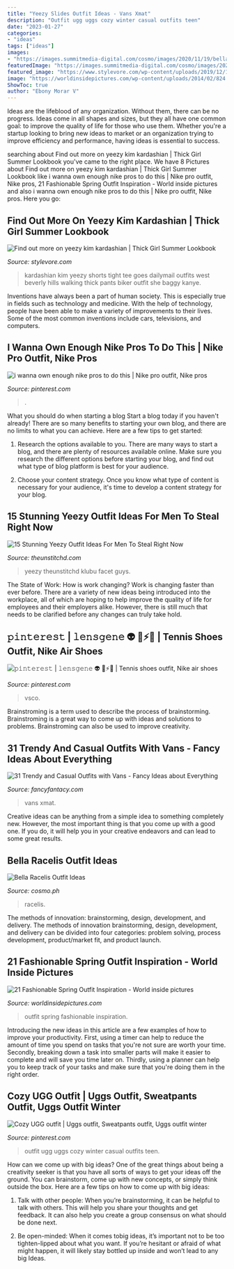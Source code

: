 ```yaml
---
title: "Yeezy Slides Outfit Ideas - Vans Xmat"
description: "Outfit ugg uggs cozy winter casual outfits teen"
date: "2023-01-27"
categories:
- "ideas"
tags: ["ideas"]
images:
- "https://images.summitmedia-digital.com/cosmo/images/2020/11/19/bella-racelis-outfit-10-1605761719.jpg"
featuredImage: "https://images.summitmedia-digital.com/cosmo/images/2020/11/19/bella-racelis-outfit-10-1605761719.jpg"
featured_image: "https://www.stylevore.com/wp-content/uploads/2019/12/12057f416d7d970661fff742adc102c3.jpg"
image: "https://worldinsidepictures.com/wp-content/uploads/2014/02/824.jpg"
ShowToc: true
author: "Ebony Morar V"
---
```



Ideas are the lifeblood of any organization. Without them, there can be no progress. Ideas come in all shapes and sizes, but they all have one common goal: to improve the quality of life for those who use them. Whether you're a startup looking to bring new ideas to market or an organization trying to improve efficiency and performance, having ideas is essential to success.

	

		
searching about Find out more on yeezy kim kardashian | Thick Girl Summer Lookbook you've came to the right place. We have 8 Pictures about Find out more on yeezy kim kardashian | Thick Girl Summer Lookbook like i wanna own enough nike pros to do this | Nike pro outfit, Nike pros, 21 Fashionable Spring Outfit Inspiration - World inside pictures and also i wanna own enough nike pros to do this | Nike pro outfit, Nike pros. Here you go:
		
    
## Find Out More On Yeezy Kim Kardashian | Thick Girl Summer Lookbook

<img loading=lazy src="https://www.stylevore.com/wp-content/uploads/2019/12/12057f416d7d970661fff742adc102c3.jpg" onerror="this.onerror=null;this.src='https://tse2.mm.bing.net/th?id=OIP.-8brrI_W4pt-NbjRQCH_HgHaLH&amp;pid=15.1';" alt="Find out more on yeezy kim kardashian | Thick Girl Summer Lookbook">

_Source: stylevore.com_

>kardashian kim yeezy shorts tight tee goes dailymail outfits west beverly hills walking thick pants biker outfit she baggy kanye. 

	

Inventions have always been a part of human society. This is especially true in fields such as technology and medicine. With the help of technology, people have been able to make a variety of improvements to their lives. Some of the most common inventions include cars, televisions, and computers.

    
## I Wanna Own Enough Nike Pros To Do This | Nike Pro Outfit, Nike Pros

<img loading=lazy src="https://i.pinimg.com/originals/44/bc/ce/44bcce63821c54a2dcccc54f32eb7f15.jpg" onerror="this.onerror=null;this.src='https://tse1.mm.bing.net/th?id=OIP._hhTP3H3-G3Y7H2RWpYtGAHaJ7&amp;pid=15.1';" alt="i wanna own enough nike pros to do this | Nike pro outfit, Nike pros">

_Source: pinterest.com_

>. 

	

What you should do when starting a blog
Start a blog today if you haven't already! There are so many benefits to starting your own blog, and there are no limits to what you can achieve. Here are a few tips to get started:
1. Research the options available to you. There are many ways to start a blog, and there are plenty of resources available online. Make sure you research the different options before starting your blog, and find out what type of blog platform is best for your audience.

2. Choose your content strategy. Once you know what type of content is necessary for your audience, it's time to develop a content strategy for your blog.

    
## 15 Stunning Yeezy Outfit Ideas For Men To Steal Right Now

<img loading=lazy src="https://i1.wp.com/www.theunstitchd.com/wp-content/uploads/2018/07/simple-yeezy-outfits-for-men.jpg?fit=681%2C1349&amp;ssl=1" onerror="this.onerror=null;this.src='https://tse4.mm.bing.net/th?id=OIP.ARo5pNbQ4lDK-xevM4z5iwHaOq&amp;pid=15.1';" alt="15 Stunning Yeezy Outfit Ideas For Men To Steal Right Now">

_Source: theunstitchd.com_

>yeezy theunstitchd klubu facet guys. 

	

The State of Work: How is work changing?
Work is changing faster than ever before. There are a variety of new ideas being introduced into the workplace, all of which are hoping to help improve the quality of life for employees and their employers alike. However, there is still much that needs to be clarified before any changes can truly take hold.

    
## 𝚙𝚒𝚗𝚝𝚎𝚛𝚎𝚜𝚝 | 𝚕𝚎𝚗𝚜𝚐𝚎𝚗𝚎 👽 🏿⚡️💋 | Tennis Shoes Outfit, Nike Air Shoes

<img loading=lazy src="https://i.pinimg.com/736x/13/5e/b1/135eb196d703b7ed2174cf9c590401df.jpg" onerror="this.onerror=null;this.src='https://tse3.mm.bing.net/th?id=OIP.9nTzRp7Kg5Qc-4BKJUzaIgHaJL&amp;pid=15.1';" alt="𝚙𝚒𝚗𝚝𝚎𝚛𝚎𝚜𝚝 | 𝚕𝚎𝚗𝚜𝚐𝚎𝚗𝚎 👽 🏿⚡️💋 | Tennis shoes outfit, Nike air shoes">

_Source: pinterest.com_

>vsco. 

	

Brainstroming is a term used to describe the process of brainstorming. Brainstroming is a great way to come up with ideas and solutions to problems. Brainstroming can also be used to improve creativity.

    
## 31 Trendy And Casual Outfits With Vans - Fancy Ideas About Everything

<img loading=lazy src="https://fancyfantacy.com/wp-content/uploads/2020/01/Trendy-and-Casual-Outfits-with-Vans-1_副本.jpg" onerror="this.onerror=null;this.src='https://tse3.mm.bing.net/th?id=OIP.kC6xOiH_J6I4jb8iO4VYGQHaNm&amp;pid=15.1';" alt="31 Trendy and Casual Outfits with Vans - Fancy Ideas about Everything">

_Source: fancyfantacy.com_

>vans xmat. 

	

Creative ideas can be anything from a simple idea to something completely new. However, the most important thing is that you come up with a good one. If you do, it will help you in your creative endeavors and can lead to some great results.

    
## Bella Racelis Outfit Ideas

<img loading=lazy src="https://images.summitmedia-digital.com/cosmo/images/2020/11/19/bella-racelis-outfit-10-1605761719.jpg" onerror="this.onerror=null;this.src='https://tse3.mm.bing.net/th?id=OIP.OaAWcmmPQhbN8Pq0BHMRlgHaJQ&amp;pid=15.1';" alt="Bella Racelis Outfit Ideas">

_Source: cosmo.ph_

>racelis. 

	

The methods of innovation: brainstorming, design, development, and delivery.
The methods of innovation brainstorming, design, development, and delivery can be divided into four categories: problem solving, process development, product/market fit, and product launch.

    
## 21 Fashionable Spring Outfit Inspiration - World Inside Pictures

<img loading=lazy src="https://worldinsidepictures.com/wp-content/uploads/2014/02/824.jpg" onerror="this.onerror=null;this.src='https://tse3.mm.bing.net/th?id=OIP.kjmHGdjTDLiDFJY_ERHnvQHaK3&amp;pid=15.1';" alt="21 Fashionable Spring Outfit Inspiration - World inside pictures">

_Source: worldinsidepictures.com_

>outfit spring fashionable inspiration. 

	

Introducing the new ideas in this article are a few examples of how to improve your productivity. First, using a timer can help to reduce the amount of time you spend on tasks that you're not sure are worth your time. Secondly, breaking down a task into smaller parts will make it easier to complete and will save you time later on. Thirdly, using a planner can help you to keep track of your tasks and make sure that you're doing them in the right order.

    
## Cozy UGG Outfit | Uggs Outfit, Sweatpants Outfit, Uggs Outfit Winter

<img loading=lazy src="https://i.pinimg.com/736x/72/4e/31/724e31dc190b684dbf8aaa2c60438573.jpg" onerror="this.onerror=null;this.src='https://tse1.mm.bing.net/th?id=OIP.DrJ8R233C02Iup9hkVowNgHaK5&amp;pid=15.1';" alt="Cozy UGG outfit | Uggs outfit, Sweatpants outfit, Uggs outfit winter">

_Source: pinterest.com_

>outfit ugg uggs cozy winter casual outfits teen. 

	

How can we come up with big ideas?
One of the great things about being a creativity seeker is that you have all sorts of ways to get your ideas off the ground. You can brainstorm, come up with new concepts, or simply think outside the box. Here are a few tips on how to come up with big ideas:
1) Talk with other people: When you’re brainstorming, it can be helpful to talk with others. This will help you share your thoughts and get feedback. It can also help you create a group consensus on what should be done next.

2) Be open-minded: When it comes tobig ideas, it’s important not to be too tighten-lipped about what you want. If you’re hesitant or afraid of what might happen, it will likely stay bottled up inside and won’t lead to any big Ideas.


